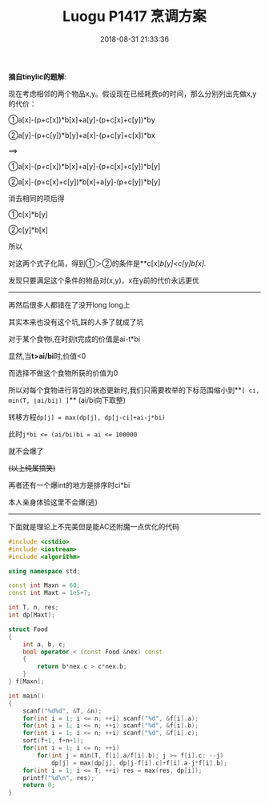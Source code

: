 ﻿---
title: Luogu P1417 烹调方案
date: 2018-08-31 21:33:36
tags:
---

**摘自tinylic的题解**:

现在考虑相邻的两个物品x,y。假设现在已经耗费p的时间，那么分别列出先做x,y的代价：

①a[x]-(p+c[x])*b[x]+a[y]-(p+c[x]+c[y])*by

②a[y]-(p+c[y])*b[y]+a[x]-(p+c[y]+c[x])*bx

==>

①a[x]-(p+c[x])*b[x]+a[y]-(p+c[x]+c[y])*b[y]

②a[x]-(p+c[x]+c[y])*b[x]+a[y]-(p+c[y])*b[y]

消去相同的项后得

①c[x]*b[y]

②c[y]*b[x]

所以

对这两个式子化简，得到①＞②的条件是**c[x]*b[y]<c[y]*b[x].**

发现只要满足这个条件的物品对(x,y)，x在y前的代价永远更优


------------
再然后很多人都错在了没开long long上

其实本来也没有这个坑,踩的人多了就成了坑

对于某个食物i,在时刻t完成的价值是ai-t*bi

显然,当**t>ai/bi**时,价值<0

而选择不做这个食物所获的价值为0

所以对每个食物进行背包的状态更新时,我们只需要枚举的下标范围缩小到**`[ ci, min(T, ⌊ai/bi⌋) ]`** (ai/bi向下取整)

转移方程``dp[j] = max(dp[j], dp[j-ci]+ai-j*bi)``

此时`j*bi <= (ai/bi)bi = ai <= 100000`

就不会爆了

~~(以上纯属搞笑)~~

再者还有一个爆int的地方是排序时ci*bi

本人亲身体验这里不会爆(逃)


------------
下面就是理论上不完美但是能AC还附魔一点优化的代码

```cpp
#include <cstdio>
#include <iostream>
#include <algorithm>

using namespace std;

const int Maxn = 60;
const int Maxt = 1e5+7;

int T, n, res;
int dp[Maxt];

struct Food
{
	int a, b, c;
	bool operator < (const Food &nex) const
	{
		return b*nex.c > c*nex.b;
	}
} f[Maxn];

int main()
{
	scanf("%d%d", &T, &n);
	for(int i = 1; i <= n; ++i) scanf("%d", &f[i].a);
	for(int i = 1; i <= n; ++i) scanf("%d", &f[i].b);
	for(int i = 1; i <= n; ++i) scanf("%d", &f[i].c);
	sort(f+1, f+n+1);
	for(int i = 1; i <= n; ++i)
		for(int j = min(T, f[i].a/f[i].b); j >= f[i].c; --j)
			dp[j] = max(dp[j], dp[j-f[i].c]+f[i].a-j*f[i].b);
	for(int i = 1; i <= T; ++i) res = max(res, dp[i]);
	printf("%d\n", res);
	return 0;
}

```
